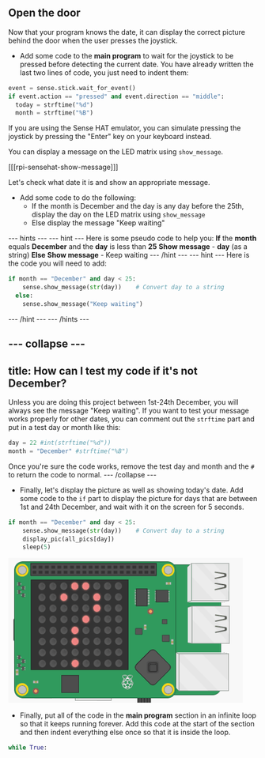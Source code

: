 ## Open the door

Now that your program knows the date, it can display the correct picture behind the door when the user presses the joystick.

+ Add some code to the **main program** to wait for the joystick to be pressed before detecting the current date. You have already written the last two lines of code, you just need to indent them:

```python
event = sense.stick.wait_for_event()
if event.action == "pressed" and event.direction == "middle":
  today = strftime("%d")
  month = strftime("%B")
```

If you are using the Sense HAT emulator, you can simulate pressing the joystick by pressing the "Enter" key on your keyboard instead.

You can display a message on the LED matrix using `show_message`.

[[[rpi-sensehat-show-message]]]

Let's check what date it is and show an appropriate message.

+ Add some code to do the following:
    - If the month is December and the day is any day before the 25th, display the day on the LED matrix using `show_message`
    - Else display the message "Keep waiting"

--- hints ---
--- hint ---
Here is some pseudo code to help you:
**If** the **month** equals **December** and the **day** is less than **25**
**Show message** - **day** (as a string)
**Else**
**Show message** - Keep waiting
--- /hint ---
--- hint ---
Here is the code you will need to add:

```python
if month == "December" and day < 25:
    sense.show_message(str(day))    # Convert day to a string
  else:
    sense.show_message("Keep waiting")
```
--- /hint ---
--- /hints ---

--- collapse ---
---
title: How can I test my code if it's not December?
---
Unless you are doing this project between 1st-24th December, you will always see the message "Keep waiting". If you want to test your message works properly for other dates, you can comment out the `strftime` part and put in a test day or month like this:

```python
day = 22 #int(strftime("%d"))
month = "December" #strftime("%B")
```

Once you're sure the code works, remove the test day and month and the `#` to return the code to normal.
--- /collapse ---

+ Finally, let's display the picture as well as showing today's date. Add some code to the `if` part to display the picture for days that are between 1st and 24th December, and wait with it on the screen for 5 seconds.

```python
if month == "December" and day < 25:
    sense.show_message(str(day))    # Convert day to a string
    display_pic(all_pics[day])
    sleep(5)
```

![Display image](images/display-image.gif)

+ Finally, put all of the code in the **main program** section in an infinite loop so that it keeps running forever. Add this code at the start of the section and then indent everything else once so that it is inside the loop.

```python
while True:
```
